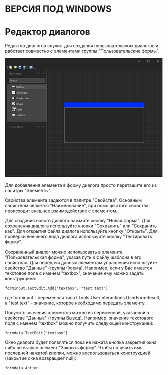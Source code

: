# ВЕРСИЯ ПОД WINDOWS

# Редактор диалогов

Редактор диалогов служит для создания пользовательских диалогов и работает совместно с элементами группы "Пользовательские формы".

![](../resources/tools/image-122.png)

Для добавления элемента в форму диалога просто перетащите его из палитры "Элементы".

Свойства элемента задаются в палитре "Свойства". Основным свойством является "Наименование", при помощи этого свойства происходит внешнее взаимодействие с элементом.

Для создания нового диалога нажмите кнопку "Новая форма". Для сохранения диалога используйте кнопки "Сохранить" или "Сохранить как". Для открытия файла диалога используйте кнопку "Открыть". Для проверки внешнего вида диалога используйте кнопку "Тестировать форму".

Сохраненный диалог можно использовать в элементе "Пользовательская форма", указав путь к файлу шаблона в его свойствах. Для передачи данных элементам управления используйте свойство "Данные" (группы Форма). Например, если у Вас имеется текстовое поле с именем "textbox", значение ему можно задать конструкцией:

```
forminput.TextEdit.Add("textbox", "test text")
```

где forminput - переменная типа LTools.UserInteractions.UserFormResult, а "test text" - значение, которое необходимо передать элементу.&#x20;

Получить значения элементов можно из переменной, указанной в свойстве "Данные" (группы Вывод). Например, значение текстового поля с именем "textbox" можно получить следующей конструкцией:

```
formdata.TextEdit["textbox"]
```

Окно диалога будет появляться пока не нажата кнопка закрытия окна, либо не вызван элемент "Закрыть форму". Чтобы получить имя последней нажатой кнопки, можно воспользоваться конструкцией (закрытие окна возвращает null):

```
formdata.Action
```
